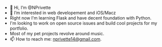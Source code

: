 - 👋 Hi, I’m @NPrivette
- 👀 I’m interested in web developement and iOS/Macz
- Right now I'm learning Flask and have decent foundation with Python. 
- I'm looking to work on open source issues and build cool projects for my portfolio.
- Most of my pet projects revolve around music. 
- 📫 How to reach me: nprivette14@gmail.com.

<!---
NPrivette/NPrivette is a ✨ special ✨ repository because its `README.md` (this file) appears on your GitHub profile.
You can click the Preview link to take a look at your changes.
--->

